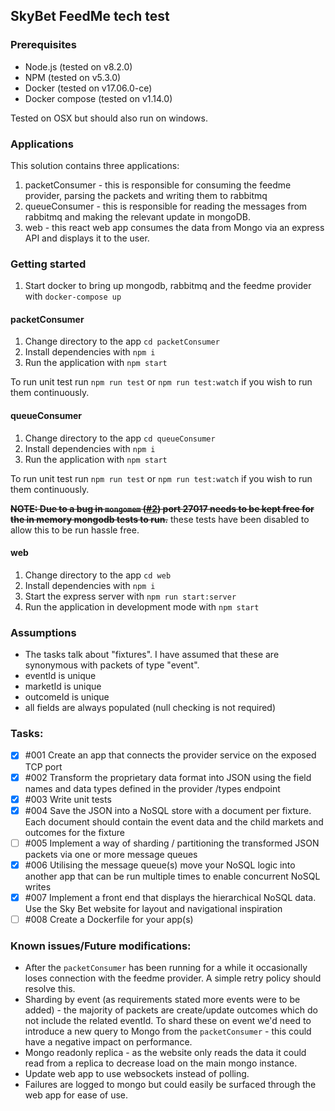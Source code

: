 SkyBet FeedMe tech test
-----------------------

### Prerequisites

- Node.js (tested on v8.2.0)
- NPM (tested on v5.3.0)
- Docker (tested on v17.06.0-ce)
- Docker compose (tested on v1.14.0)

Tested on OSX but should also run on windows.

### Applications

This solution contains three applications:

1. packetConsumer - this is responsible for consuming the feedme provider, parsing the packets and writing them to rabbitmq
1. queueConsumer - this is responsible for reading the messages from rabbitmq and making the relevant update in mongoDB.
1. web - this react web app consumes the data from Mongo via an express API and displays it to the user.

### Getting started

1. Start docker to bring up mongodb, rabbitmq and the feedme provider with `docker-compose up`

#### packetConsumer

1. Change directory to the app `cd packetConsumer`
1. Install dependencies with `npm i`
1. Run the application with `npm start`

To run unit test run `npm run test` or `npm run test:watch` if you wish to run them continuously.

#### queueConsumer

1. Change directory to the app `cd queueConsumer`
1. Install dependencies with `npm i`
1. Run the application with `npm start`

To run unit test run `npm run test` or `npm run test:watch` if you wish to run them continuously.

**~~NOTE: Due to a bug in `mongomem` ([#2](https://github.com/CImrie/mongomem/issues/2)) port 27017 needs to be kept free for the in memory mongodb tests to run.~~** these tests have been disabled to allow this to be run hassle free.

#### web

1. Change directory to the app `cd web`
1. Install dependencies with `npm i`
1. Start the express server with `npm run start:server`
1. Run the application in development mode with `npm start`

### Assumptions

- The tasks talk about "fixtures". I have assumed that these are synonymous with packets of type "event".
- eventId is unique
- marketId is unique
- outcomeId is unique
- all fields are always populated (null checking is not required)

### Tasks:

 - [x] #001 Create an app that connects the provider service on the exposed TCP port
 - [x] #002 Transform the proprietary data format into JSON using the field names and data types defined in the provider /types endpoint
 - [x] #003 Write unit tests
 - [x] #004 Save the JSON into a NoSQL store with a document per fixture. Each document should contain the event data and the child markets and outcomes for the fixture
 - [ ] #005 Implement a way of sharding / partitioning the transformed JSON packets via one or more message queues
 - [x] #006 Utilising the message queue(s) move your NoSQL logic into another app that can be run multiple times to enable concurrent NoSQL writes
 - [x] #007 Implement a front end that displays the hierarchical NoSQL data. Use the Sky Bet website for layout and navigational inspiration
 - [ ] #008 Create a Dockerfile for your app(s)

### Known issues/Future modifications:

 - After the `packetConsumer` has been running for a while it occasionally loses connection with the feedme provider. A simple retry policy should resolve this.
 - Sharding by event (as requirements stated more events were to be added) - the majority of packets are create/update outcomes which do not  include the related eventId. To shard these on event we'd need to introduce a new query to Mongo from the `packetConsumer` - this could have a negative impact on performance.
 - Mongo readonly replica - as the website only reads the data it could read from a replica to decrease load on the main mongo instance.
 - Update web app to use websockets instead of polling.
 - Failures are logged to mongo but could easily be surfaced through the web app for ease of use.
